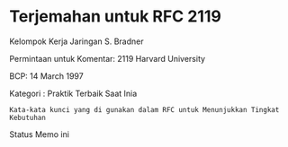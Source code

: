 # Terjemahan untuk RFC 2119

Kelompok Kerja Jaringan														S. Bradner

Permintaan untuk Komentar: 2119										Harvard University

BCP: 14																		March 1997

Kategori : Praktik Terbaik Saat Inia

	Kata-kata kunci yang di gunakan dalam RFC untuk Menunjukkan Tingkat Kebutuhan

Status Memo ini

	
